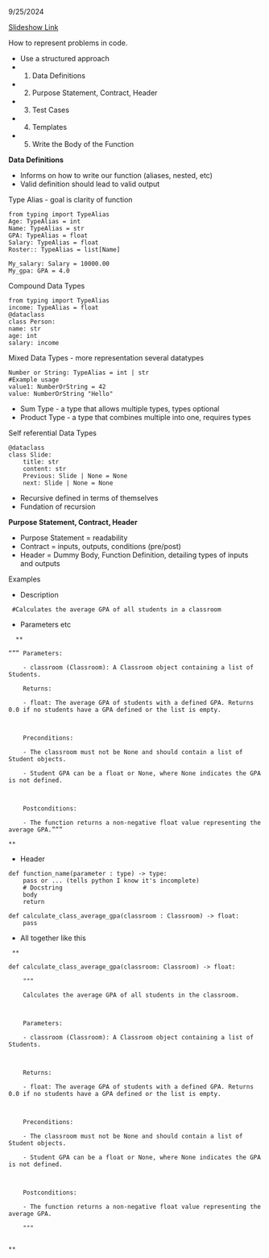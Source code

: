 9/25/2024

[Slideshow Link](https://docs.google.com/presentation/d/1P5nzgg6Pv1MEu98gA2HkHl8tjCl6Lfh0bjVKAvoZxpE/edit#slide=id.g2c84190a0a1_0_158)

How to represent problems in code.
 - Use a structured approach
 - 1. Data Definitions
 - 2. Purpose Statement, Contract, Header
 - 3. Test Cases
 - 4. Templates
 - 5. Write the Body of the Function

**Data Definitions**
 - Informs on how to write our function (aliases, nested, etc)
 - Valid definition should lead to valid output

 Type Alias - goal is clarity of function
```
from typing import TypeAlias
Age: TypeAlias = int
Name: TypeAlias = str
GPA: TypeAlias = float
Salary: TypeAlias = float
Roster:: TypeAlias = list[Name]

My_salary: Salary = 10000.00
My_gpa: GPA = 4.0
```

Compound Data Types
```
from typing import TypeAlias
income: TypeAlias = float
@dataclass
class Person:
name: str
age: int
salary: income
```

Mixed Data Types - more representation several datatypes
```
Number or String: TypeAlias = int | str
#Example usage
value1: NumberOrString = 42
value: NumberOrString "Hello"
```
- Sum Type - a type that allows multiple types, types optional
- Product Type - a type that combines multiple into one, requires types

Self referential Data Types
```
@dataclass
class Slide:
	title: str
	content: str
	Previous: Slide | None = None
	next: Slide | None = None
```
 - Recursive defined in terms of themselves
 - Fundation of recursion

**Purpose Statement, Contract, Header**
 - Purpose Statement = readability
 - Contract = inputs, outputs, conditions (pre/post)
 - Header = Dummy Body, Function Definition, detailing types of inputs and outputs
 
 Examples
 - Description
```
 #Calculates the average GPA of all students in a classroom
```
  - Parameters etc
```
  **

“”” Parameters:

    - classroom (Classroom): A Classroom object containing a list of Students.

    Returns:

    - float: The average GPA of students with a defined GPA. Returns 0.0 if no students have a GPA defined or the list is empty.

  

    Preconditions:

    - The classroom must not be None and should contain a list of Student objects.

    - Student GPA can be a float or None, where None indicates the GPA is not defined.

  

    Postconditions:

    - The function returns a non-negative float value representing the average GPA.”””

**
```

- Header
```
def function_name(parameter : type) -> type:
	pass or ... (tells python I know it's incomplete)
	# Docstring
	body
	return

def calculate_class_average_gpa(classroom : Classroom) -> float:
	pass
```

 - All together like this
```
 **

def calculate_class_average_gpa(classroom: Classroom) -> float:

    """

    Calculates the average GPA of all students in the classroom.

  

    Parameters:

    - classroom (Classroom): A Classroom object containing a list of Students.

  

    Returns:

    - float: The average GPA of students with a defined GPA. Returns 0.0 if no students have a GPA defined or the list is empty.

  

    Preconditions:

    - The classroom must not be None and should contain a list of Student objects.

    - Student GPA can be a float or None, where None indicates the GPA is not defined.

  

    Postconditions:

    - The function returns a non-negative float value representing the average GPA.

    """

  
**
```
